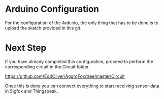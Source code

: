 # Arduino Configuration

For the configuration of the Arduino, the only thing that has to be done is to upload the sketch provided in this git.

# Next Step

If you have already completed this configuration, proceed to perform the corresponding circuit in the Circuit folder.

https://github.com/EddOliver/AggroFox/tree/master/Circuit

Once this is done you can connect everything to start receiving sensor data in Sigfox and Thingspeak.
